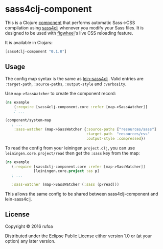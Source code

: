# sass4clj-component

This is a Clojure [component](https://github.com/stuartsierra/component/) that performs automatic Sass->CSS compilation using [sass4clj](https://github.com/Deraen/sass4clj/) whenever you modify your Sass files. It is designed to be used with [figwheel](https://github.com/bhauman/lein-figwheel/)'s live CSS reloading feature.

It is available in Clojars:
```clojure
[sass4clj-component "0.1.0"]
```

## Usage

The config map syntax is the same as [lein-sass4clj](https://github.com/Deraen/sass4clj/tree/master/lein-sass4clj). Valid entries are `:target-path`, `:source-paths`, `:output-style` and `:verbosity`.

Use `map->SassWatcher` to create the component record:

```clojure
(ns example
    (:require [sass4clj-component.core :refer [map->SassWatcher]]
    ; ...

(component/system-map
   ; ...
    :sass-watcher (map->SassWatcher {:source-paths ["resources/sass"]
                                     :target-path  "resources/css"
                                     :output-style :compressed})
```

To read the config from your leiningen `project.clj`, you can use `leiningen.core.project/read` then get the `:sass` key from the map:

```clojure
(ns example
   (:require [sass4clj-component.core :refer [map->SassWatcher]]
             [leiningen.core.project :as p]
   ; ...

   :sass-watcher (map->SassWatcher (:sass (p/read)))
```

This allows the same config to be shared between sass4clj-component and lein-sass4clj.

## License

Copyright © 2016 rufoa

Distributed under the Eclipse Public License either version 1.0 or (at
your option) any later version.